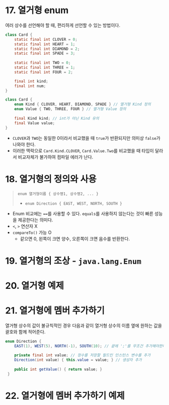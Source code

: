 # 17. 열거형 enum
여러 상수를 선언해야 할 때, 편리하게 선언할 수 있는 방법이다.
```java
class Card {
    static final int CLOVER = 0;
    static final int HEART = 1;
    static final int DIAMOND = 2;
    static final int SPADE = 3;
    
    static final int TWO = 0;
    static final int THREE = 1;
    static final int FOUR = 2;

    final int kind;
    final int num;
}
```
```java
class Card {
    enum Kind { CLOVER, HEART, DIAMOND, SPADE } // 열거형 Kind 정의
    enum Value { TWO, THREE, FOUR } // 열거형 Value 정의
    
    final Kind kind; // int가 아닌 Kind 유의
    final Value value;
}
```

- `CLOVER`과 `TWO`는 동일한 0이라서 비교했을 때 `true`가 반환되지만 의미상 `false`가 나와야 한다.
- 이러한 맥락으로 `Card.Kind.CLOVER`, `Card.Value.Two`를 비교했을 때 타입이 달라서 비교자체가 불가하여 컴파일 에러가 난다.

# 18. 열거형의 정의와 사용
> `enum 열거형이름 { 상수명1, 상수명2, ... }`
> - `enum Direction { EAST, WEST, NORTH, SOUTH }`
- Enum 비교에는 `==`를 사용할 수 있다. `equals`를 사용하지 않는다는 것이 빠른 성능을 제공한다는 의미다.
- `<`, `>` 연산자 X
- `compareTo()` 가능 O
  - 같으면 0, 왼쪽이 크면 양수, 오른쪽이 크면 음수를 반환한다.

# 19. 열거형의 조상 - `java.lang.Enum`

# 20. 열거형 예제

# 21. 열거형에 멤버 추가하기
열거형 상수의 값이 불규칙적인 경우 다음과 같이 열거형 상수의 이름 옆에 원하는 값을 괄호와 함께 적어준다.
```java
enum Direction { 
    EAST(1), WEST(5), NORTH(-1), SOUTH(10); // 끝에 ';'를 무조건 추가해야한다.
    
    private final int value; // 정수를 저장할 필드인 인스턴스 변수를 추가
    Direction(int value) { this.value = value; } // 생성자 추가
    
    public int getValue() { return value; }
 } 
```

# 22. 열거형에 멤버 추가하기 예제

